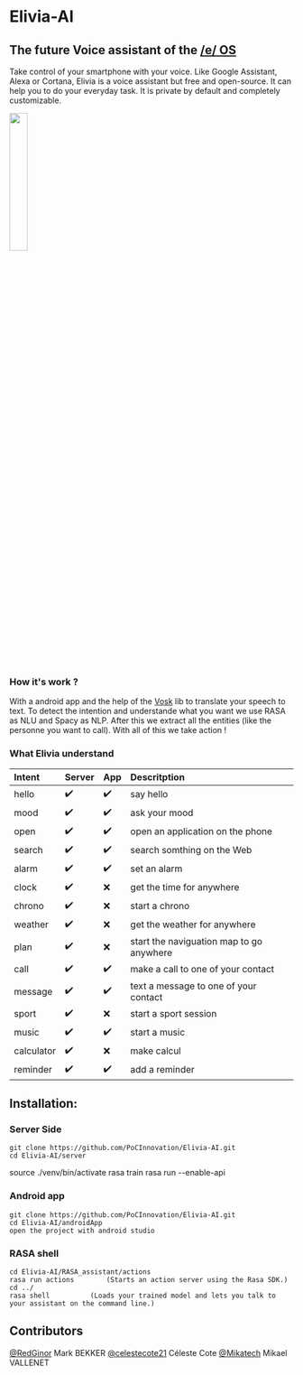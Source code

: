 # Elivia-AI


## The future Voice assistant of the [/e/ OS](https://e.foundation/e-os/)

Take control of your smartphone with your voice. Like Google Assistant, Alexa or Cortana, Elivia is a voice assistant but free and open-source.
It can help you to do your everyday task.
It is private by default and completely customizable.

<img src="https://user-images.githubusercontent.com/34518035/127216535-1226ba3d-6891-4159-9d5a-cff1e9d07c28.png" width="25%">


### How it's work ?
With a android app and the help of the [Vosk](https://alphacephei.com/vosk/android) lib to translate your speech to text.
To detect the intention and understande what you want we use RASA as NLU and Spacy as NLP. After this we extract all the entities (like the personne you want to call).
With all of this we take action !

### What Elivia understand

| Intent | Server | App | Descritption|
| :------| :----- | :-- | :-----------|
| hello | :heavy_check_mark: | :heavy_check_mark: | say hello |
| mood | :heavy_check_mark: | :heavy_check_mark: | ask your mood |
| open | :heavy_check_mark: | :heavy_check_mark: | open an application on the phone |
| search | :heavy_check_mark: | :heavy_check_mark: | search somthing on the Web |
| alarm | :heavy_check_mark: | :heavy_check_mark: | set an alarm |
| clock | :heavy_check_mark: | :x: | get the time for anywhere |
| chrono | :heavy_check_mark: | :x: | start a chrono |
| weather | :heavy_check_mark: | :x: | get the weather for anywhere |
| plan | :heavy_check_mark: | :x: | start the naviguation map to go anywhere |
| call | :heavy_check_mark: | :heavy_check_mark: | make a call to one of your contact |
| message | :heavy_check_mark: | :heavy_check_mark: | text a message to one of your contact |
| sport | :heavy_check_mark: | :x: | start a sport session |
| music | :heavy_check_mark: | :heavy_check_mark: | start a music |
| calculator | :heavy_check_mark: | :x: | make calcul |
| reminder | :heavy_check_mark: | :heavy_check_mark: | add a reminder |

## Installation:

### Server Side

	git clone https://github.com/PoCInnovation/Elivia-AI.git
	cd Elivia-AI/server
  source ./venv/bin/activate
  rasa train
	rasa run --enable-api

### Android app

	git clone https://github.com/PoCInnovation/Elivia-AI.git
	cd Elivia-AI/androidApp
	open the project with android studio

### RASA shell
	
	cd Elivia-AI/RASA_assistant/actions
	rasa run actions		(Starts an action server using the Rasa SDK.)
	cd ../
	rasa shell 			(Loads your trained model and lets you talk to your assistant on the command line.)


## Contributors

[@RedGinor](https://github.com/RedGinor) Mark BEKKER
[@celestecote21](https://github.com/celestecote21) Céleste Cote
[@Mikatech](https://github.com/Mikatech) Mikael VALLENET

